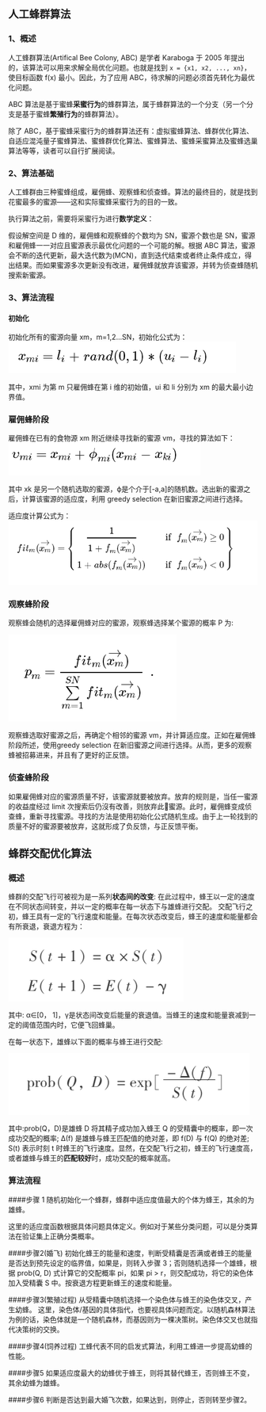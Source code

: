 ## 人工蜂群算法

### 1、概述

人工蜂群算法(Artifical Bee Colony, ABC) 是学者 Karaboga 于 2005 年提出的，该算法可以用来求解全局优化问题。也就是找到 ` x = {x1, x2, ..., xn} `，使目标函数 f(x) 最小。因此，为了应用 ABC，待求解的问题必须首先转化为最优化问题。

ABC 算法是基于蜜蜂**采蜜行为**的蜂群算法，属于蜂群算法的一个分支（另一个分支是基于蜜蜂**繁殖行为**的蜂群算法）。

除了 ABC，基于蜜蜂采蜜行为的蜂群算法还有：虚拟蜜蜂算法、蜂群优化算法、自适应混沌量子蜜蜂算法、蜜蜂群优化算法、蜜蜂算法、蜜蜂采蜜算法及蜜蜂选巢算法等等，读者可以自行扩展阅读。

### 2、算法基础

人工蜂群由三种蜜蜂组成，雇佣蜂、观察蜂和侦查蜂。算法的最终目的，就是找到花蜜最多的蜜源——这和实际蜜蜂采蜜行为的目的一致。

执行算法之前，需要将采蜜行为进行**数学定义**：

假设解空间是 D 维的，雇佣蜂和观察蜂的个数均为 SN，蜜源个数也是 SN，蜜源和雇佣蜂一一对应且蜜源表示最优化问题的一个可能的解。根据 ABC 算法，蜜源会不断的迭代更新，最大迭代数为(MCN)，直到迭代结束或者终止条件成立，得出结果。而如果蜜源多次更新没有改进，雇佣蜂就放弃该蜜源，并转为侦查蜂随机搜索新蜜源。

### 3、算法流程

#### 初始化

初始化所有的蜜源向量 xm，m=1,2...SN，初始化公式为：
![初始化公式](imgs/abc2.png)

其中，xmi 为第 m 只雇佣蜂在第 i 维的初始值，ui 和 li 分别为 xm 的最大最小边界值。

### 雇佣蜂阶段

雇佣蜂在已有的食物源 xm 附近继续寻找新的蜜源 vm，寻找的算法如下：
![新蜜源公式](imgs/abc1.png)

其中 xk 是另一个随机选取的蜜源，ϕ是个介于[-a,a]的随机数。选出新的蜜源之后，计算该蜜源的适应度，利用 greedy selection 在新旧蜜源之间进行选择。

适应度计算公式为：
![适应度公式](imgs/abc3.png)

### 观察蜂阶段

观察蜂会随机的选择雇佣蜂对应的蜜源，观察蜂选择某个蜜源的概率 P 为:

![p](imgs/abc4.png)

观察蜂选取好蜜源之后，再确定个相邻的蜜源 vm，并计算适应度。正如在雇佣蜂阶段所述，使用greedy selection 在新旧蜜源之间进行选择。从而，更多的观察蜂被招募进来，并且有了更好的正反馈。

### 侦查蜂阶段

如果雇佣蜂对应的蜜源质量不好，该蜜源就要被放弃。放弃的规则是，当任一蜜源的收益度经过 limit 次搜索后仍沒有改善，则放弃此蜜源。此时，雇佣蜂变成侦查蜂，重新寻找蜜源。寻找的方法是使用初始化公式随机生成。由于上一轮找到的质量不好的蜜源要被放弃，这就形成了负反馈，与正反馈平衡。

## 蜂群交配优化算法

### 概述

蜂群的交配飞行可被视为是一系列**状态间的改变**:
在此过程中，蜂王以一定的速度在不同状态间转变，并以一定的概率在每一状态下与雄蜂进行交配。 交配飞行之初，蜂王具有一定的飞行速度和能量。在每次状态改变后，蜂王的速度和能量都会有所衰退，衰退方程为：

![MBO](imgs/MBO.png)

其中: α∈[0， 1]，γ是状态间改变后能量的衰退值。当蜂王的速度和能量衰减到一定的阈值范围内时，它便飞回蜂巢。

在每一状态下，雄蜂以下面的概率与蜂王进行交配:

![MBO](imgs/MBO1.png)

其中:prob(Q，D)是雄蜂 D 将其精子成功加入蜂王 Q 的受精囊中的概率，即一次成功交配的概率; Δ(f) 是雄蜂与蜂王匹配值的绝对差，即 f(D) 与 f(Q) 的绝对差; S(t) 表示时刻 t 时蜂王的飞行速度。显然，在交配飞行之初，蜂王的飞行速度高，或者雄蜂与蜂王的**匹配较好**时，成功交配的概率就高。

### 算法流程

####步骤 1
随机初始化一个蜂群，蜂群中适应度值最大的个体为蜂王，其余的为雄蜂。

这里的适应度函数根据具体问题具体定义。例如对于某些分类问题，可以是分类算法在验证集上正确分类概率。

####步骤2(婚飞)
初始化蜂王的能量和速度，判断受精囊是否满或者蜂王的能量是否达到预先设定的临界值，如果是，则转入步骤 3；否则随机选择一个雄蜂，根据 prob(Q, D) 式计算它的交配概率 pi，如果 pi > r，则交配成功，将它的染色体加入受精囊 S 中。按衰退方程更新蜂王的速度和能量。

####步骤3(繁殖过程) 
从受精囊中随机选择一个染色体与蜂王的染色体交叉，产生幼蜂。
这里，染色体/基因的具体指代，也要视具体问题而定。以随机森林算法为例的话，染色体就是一个随机森林，而基因则为一棵决策树。染色体交叉也就指代决策树的交换。

####步骤4(饲养过程)
工蜂代表不同的启发式算法，利用工蜂进一步提高幼蜂的性能。

####步骤5 
如果适应度最大的幼蜂优于蜂王，则将其替代蜂王，否则蜂王不变，其余幼蜂为雄蜂。

####步骤6 
判断是否达到最大婚飞次数，如果达到，则停止，否则转至步骤2。